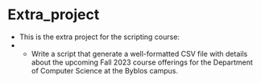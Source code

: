 # Extra_project
- This is the extra project for the scripting course:
- - Write a script that generate a well-formatted CSV file with details about the upcoming Fall 2023 course offerings for the Department of Computer Science at the Byblos campus. 
